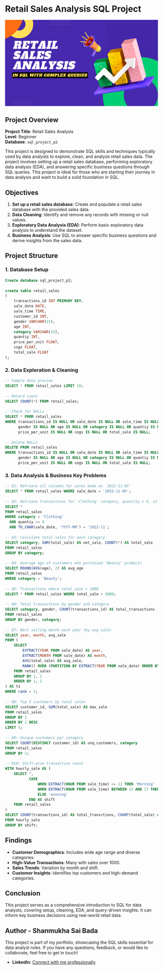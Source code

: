 
# Retail Sales Analysis SQL Project

![Retail Sales ](retailsales.PNG)

## Project Overview

**Project Title**: Retail Sales Analysis  
**Level**: Beginner  
**Database**: `sql_project_p2`

This project is designed to demonstrate SQL skills and techniques typically used by data analysts to explore, clean, and analyze retail sales data. The project involves setting up a retail sales database, performing exploratory data analysis (EDA), and answering specific business questions through SQL queries. This project is ideal for those who are starting their journey in data analysis and want to build a solid foundation in SQL.

## Objectives

1. **Set up a retail sales database**: Create and populate a retail sales database with the provided sales data.
2. **Data Cleaning**: Identify and remove any records with missing or null values.
3. **Exploratory Data Analysis (EDA)**: Perform basic exploratory data analysis to understand the dataset.
4. **Business Analysis**: Use SQL to answer specific business questions and derive insights from the sales data.

## Project Structure

### 1. Database Setup

```sql
Create database sql_project_p2;

create table retail_sales
(
    transactions_id INT PRIMARY KEY,
    sale_date DATE,
    sale_time TIME,	
    customer_id INT,
    gender VARCHAR(15),	
    age INT,
    category VARCHAR(15),
    quantiy INT,
    price_per_unit FLOAT,
    cogs FLOAT,
    total_sale FLOAT
);
```

### 2. Data Exploration & Cleaning

```sql
-- Sample data preview
SELECT * FROM retail_sales LIMIT 10;

-- Record count
SELECT COUNT(*) FROM retail_sales;

-- Check for NULLs
SELECT * FROM retail_sales
WHERE transactions_id IS NULL OR sale_date IS NULL OR sale_time IS NULL OR customer_id IS NULL OR 
      gender IS NULL OR age IS NULL OR category IS NULL OR quantiy IS NULL OR 
      price_per_unit IS NULL OR cogs IS NULL OR total_sale IS NULL;

-- Delete NULLs
DELETE FROM retail_sales
WHERE transactions_id IS NULL OR sale_date IS NULL OR sale_time IS NULL OR customer_id IS NULL OR 
      gender IS NULL OR age IS NULL OR category IS NULL OR quantiy IS NULL OR 
      price_per_unit IS NULL OR cogs IS NULL OR total_sale IS NULL;
```

### 3. Data Analysis & Business Key Problems

```sql
-- Q1: Retrieve all columns for sales made on '2022-11-05'
SELECT * FROM retail_sales WHERE sale_date = '2022-11-05';

-- Q2: Retrieve transactions for 'Clothing' category, quantity > 4, in Nov-2022
SELECT * 
FROM retail_sales 
WHERE category = 'Clothing' 
  AND quantiy >= 4 
  AND TO_CHAR(sale_date, 'YYYY-MM') = '2022-11';

-- Q3: Calculate total sales for each category
SELECT category, SUM(total_sale) AS net_sale, COUNT(*) AS total_sale
FROM retail_sales 
GROUP BY category;

-- Q4: Average age of customers who purchased 'Beauty' products
SELECT ROUND(AVG(age), 2) AS avg_age
FROM retail_sales 
WHERE category = 'Beauty';

-- Q5: Transactions where total_sale > 1000
SELECT * FROM retail_sales WHERE total_sale > 1000;

-- Q6: Total transactions by gender and category
SELECT category, gender, COUNT(transactions_id) AS total_transactions
FROM retail_sales 
GROUP BY gender, category;

-- Q7: Best selling month each year (by avg sale)
SELECT year, month, avg_sale
FROM (
    SELECT 
        EXTRACT(YEAR FROM sale_date) AS year,
        EXTRACT(MONTH FROM sale_date) AS month,
        AVG(total_sale) AS avg_sale,
        RANK() OVER (PARTITION BY EXTRACT(YEAR FROM sale_date) ORDER BY AVG(total_sale)) AS rank
    FROM retail_sales 
    GROUP BY 1, 2
    ORDER BY 1, 2
) AS t1
WHERE rank = 1;

-- Q8: Top 5 customers by total sales
SELECT customer_id, SUM(total_sale) AS max_sale 
FROM retail_sales 
GROUP BY 1 
ORDER BY 2 DESC
LIMIT 5;

-- Q9: Unique customers per category
SELECT COUNT(DISTINCT customer_id) AS unq_customers, category 
FROM retail_sales 
GROUP BY 2;

-- Q10: Shift-wise transaction count
WITH hourly_sale AS (
    SELECT *, 
           CASE 
               WHEN EXTRACT(HOUR FROM sale_time) <= 12 THEN 'Morning'
               WHEN EXTRACT(HOUR FROM sale_time) BETWEEN 12 AND 17 THEN 'afternoon'
               ELSE 'evening'
           END AS shift
    FROM retail_sales
)
SELECT COUNT(transactions_id) AS total_transctions, COUNT(total_sale) AS tot_Sale, shift
FROM hourly_sale
GROUP BY shift;
```

## Findings

- **Customer Demographics**: Includes wide age range and diverse categories.
- **High-Value Transactions**: Many with sales over 1000.
- **Sales Trends**: Variation by month and shift.
- **Customer Insights**: Identifies top customers and high-demand categories.

## Conclusion

This project serves as a comprehensive introduction to SQL for data analysts, covering setup, cleaning, EDA, and query-driven insights. It can inform key business decisions using real-world retail data.

## Author - Shanmukha Sai Bada

This project is part of my portfolio, showcasing the SQL skills essential for data analyst roles. If you have any questions, feedback, or would like to collaborate, feel free to get in touch!

- **LinkedIn**: [Connect with me professionally](https://www.linkedin.com/in/shanmukha-sai-bada/)
